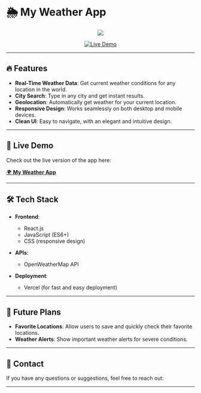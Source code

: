 # 🌦 My Weather App

<p align="center">
  <img src="https://readme-typing-svg.herokuapp.com?font=Fira+Code&size=22&duration=3000&pause=1000&color=F7DC6F&center=true&vCenter=true&width=500&lines=Welcome+to+My+Weather+App!+🌤️;Get+Real-Time+Weather+Updates!;Built+with+React%2C+JavaScript%2C+and+APIs!">
</p>

<p align="center">
  <a href="https://my-weather-app-psi.vercel.app/"><img src="https://img.shields.io/badge/Live%20Demo-Vercel-blue.svg" alt="Live Demo"></a>
 
</p>

---

## 🔥 Features

- **Real-Time Weather Data**: Get current weather conditions for any location in the world.
- **City Search**: Type in any city and get instant results.
- **Geolocation**: Automatically get weather for your current location.
- **Responsive Design**: Works seamlessly on both desktop and mobile devices.
- **Clean UI**: Easy to navigate, with an elegant and intuitive design.

---

## 🚀 Live Demo

Check out the live version of the app here:

[🌍 **My Weather App**](https://my-weather-app-psi.vercel.app/)

---

## 🛠 Tech Stack

- **Frontend**:
  - React.js
  - JavaScript (ES6+)
  - CSS (responsive design)
  
- **APIs**:
  - OpenWeatherMap API
  
- **Deployment**:
  - Vercel (for fast and easy deployment)

---

## 🎯 Future Plans

- **Favorite Locations**: Allow users to save and quickly check their favorite locations.
- **Weather Alerts**: Show important weather alerts for severe conditions.

---

## 📧 Contact

If you have any questions or suggestions, feel free to reach out:



---



